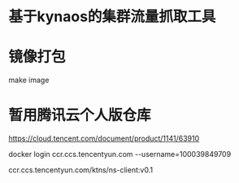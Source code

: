 # 基于kynaos的集群流量抓取工具

# 镜像打包

make image

# 暂用腾讯云个人版仓库

https://cloud.tencent.com/document/product/1141/63910

docker login ccr.ccs.tencentyun.com --username=100039849709

ccr.ccs.tencentyun.com/ktns/ns-client:v0.1
